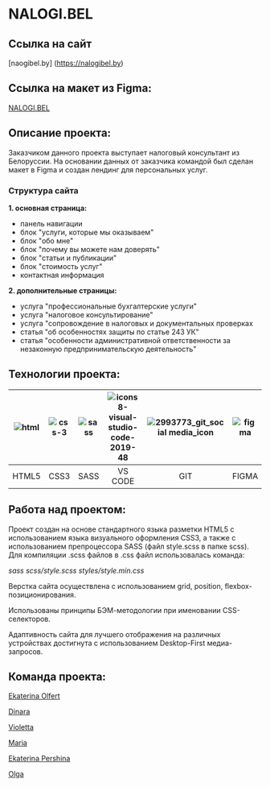 # NALOGI.BEL

## Ссылка на сайт
[naogibel.by] (https://nalogibel.by)

## Ссылка на макет из Figma:
[NALOGI.BEL](https://www.figma.com/file/2b6GRTG5pv3smksv2xq5SY/Project-2?node-id=97-10&t=Q49uVXqhwhgGJdh5-0)


## Описание проекта:
Заказчиком данного проекта выступает налоговый консультант из Белоруссии. 
На основании данных от заказчика командой был сделан макет в Figma и создан лендинг для персональных услуг.

### Структура сайта

**1. основная страница:**
- панель навигации
- блок "услуги, которые мы оказываем"
- блок "обо мне"
- блок "почему вы можете нам доверять"
- блок "статьи и публикации"
- блок "стоимость услуг"
- контактная информация

**2. дополнительные страницы:**
- услуга "профессиональные бухгалтерские услуги"
- услуга "налоговое консультирование"
- услуга "сопровождение в налоговых и документальных проверках
- статья "об особенностях защиты по статье 243 УК"
- статья "особенности административной ответственности за незаконную предпринимательскую деятельность"


## Технологии проекта:
| ![html](https://user-images.githubusercontent.com/123363375/230733009-16fbbd2e-b9f7-4f72-90fc-6f85f333051d.png) | ![css-3](https://user-images.githubusercontent.com/123363375/230733015-cafe89a6-2e78-4dd3-ace9-5b7cba409da1.png) | ![sass](https://user-images.githubusercontent.com/123363375/230733021-c639ed29-9f4c-4e75-b274-f16109f88aac.png) | ![icons8-visual-studio-code-2019-48](https://user-images.githubusercontent.com/123363375/232511421-8f529cc3-a1c9-4128-9674-b98a111eacc8.png) | ![2993773_git_social media_icon](https://user-images.githubusercontent.com/123363375/232524860-b8b6c7c1-a3ab-4673-9818-5b026df40a08.png) | ![figma](https://user-images.githubusercontent.com/123363375/232512013-6a946f24-d554-4005-baf1-f8d6032d944c.png) |
|:---------:|:---------:|:---------:|:---------:|:---------:|:---------:|
| HTML5 | CSS3 | SASS | VS CODE | GIT | FIGMA


## Работа над проектом:
Проект создан на основе стандартного языка разметки HTML5 с использованием языка визуального оформления CSS3, а также с использованием препроцессора SASS (файл style.scss в папке scss). Для компиляции .scss файлов в .css файл использовалась команда:

*sass scss/style.scss styles/style.min.css*

Верстка сайта осуществлена с использованием grid, position, flexbox-позиционирования.

Использованы принципы БЭМ-методологии при именовании CSS-селекторов.

Адаптивность сайта для лучшего отображения на различных устройствах достигнута с использованием Desktop-First медиа-запросов.

## Команда проекта:
[Ekaterina Olfert](https://github.com/olfeeka)

[Dinara](https://github.com/di1ib)

[Violetta](https://github.com/traviare)

[Maria](https://github.com/strelnkv)

[Ekaterina Pershina](https://github.com/perkatya)

[Olga](https://github.com/o-kova)

